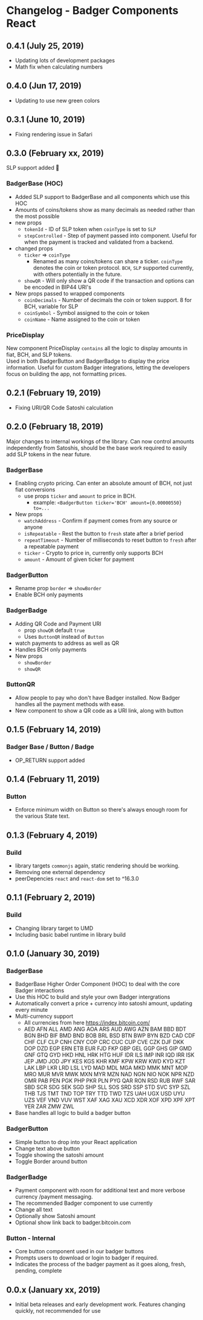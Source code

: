 # Changelog - Badger Components React

## 0.4.1 (July 25, 2019)

* Updating lots of development packages
* Math fix when calculating numbers
  
## 0.4.0 (Jun 17, 2019)

* Updating to use new green colors

## 0.3.1 (June 10, 2019)

* Fixing rendering issue in Safari

## 0.3.0 (February xx, 2019)

SLP support added  🎉

### BadgerBase (HOC)

* Added SLP support to BadgerBase and all components which use this HOC
* Amounts of coins/tokens show as many decimals as needed rather than the most possible
* new props
  * `tokenId` - ID of SLP token when `coinType` is set to `SLP`
  * `stepControlled` - Step of payment passed into component. Useful for when the payment is tracked and validated from a backend.
* changed props
  * `ticker` => `coinType`
    * Renamed as many coins/tokens can share a ticker.  `coinType` denotes the coin or token protocol.   `BCH`, `SLP` supported currently, with others potentially in the future.
  * `showQR` - Will only show a QR code if the transaction and options can be encoded in BIP44 URI's
* New props passed to wrapped components
  * `coinDecimals` - Number of decimals the coin or token support.  8 for BCH, variable for SLP
  * `coinSymbol` - Symbol assigned to the coin or token
  * `coinName` - Name assigned to the coin or token

### PriceDisplay

New component PriceDisplay `contains` all the logic to display amounts in fiat, BCH, and SLP tokens.  
Used in both BadgerButton and BadgerBadge to display the price information.  Useful for custom Badger integrations, letting the developers focus on building the app, not formatting prices.  

## 0.2.1 (February 19, 2019)

* Fixing URI/QR Code Satoshi calculation

## 0.2.0 (February 18, 2019)

Major changes to internal workings of the library.  Can now control amounts independently from Satoshis, should be the base work required to easily add SLP tokens in the near future.

### BadgerBase

* Enabling crypto pricing.  Can enter an absolute amount of BCH, not just fiat conversions
  * use props `ticker` and `amount` to price in BCH.
    * example: `<BadgerButton ticker='BCH' amount={0.00000550} to=...`
* New props
  * `watchAddress` - Confirm if payment comes from any source or anyone
  * `isRepeatable` - Rest the button to `fresh` state after a brief period
  * `repeatTimeout` - Number of milliseconds to reset button to `fresh` after a repeatable payment
  * `ticker` - Crypto to price in, currently only supports BCH
  * `amount` - Amount of given ticker for payment

### BadgerButton

* Rename prop `border` => `showBorder`
* Enable BCH only payments

### BadgerBadge

* Adding QR Code and Payment URI
  * prop `showQR` default `true`
  * Uses `ButtonQR` instead of `Button`
* watch payments to address as well as QR
* Handles BCH only payments
* New props
  * `showBorder`
  * `showQR`

### ButtonQR

* Allow people to pay who don't have Badger installed.  Now Badger handles  all the payment methods with ease.
* New component to show a QR code as a URI link, along with button

## 0.1.5 (February 14, 2019)

### Badger Base / Button / Badge

* OP_RETURN support added

## 0.1.4 (February 11, 2019)

### Button

* Enforce minimum width on Button so there's always enough room for the various State text.

## 0.1.3 (February 4, 2019)

### Build

* library targets `commonjs` again, static rendering should be working.
* Removing  one external dependency
* peerDepencies `react` and `react-dom` set to ^16.3.0

## 0.1.1 (February 2, 2019)

### Build

* Changing library target to UMD
* Including basic babel runtime in library build

## 0.1.0 (January 30, 2019)

### BadgerBase

* BadgerBase Higher Order Component (HOC) to deal with the core Badger interactions
* Use this HOC to build and style your own Badger intergrations
* Automatically convert a price + currency into satoshi amount, updating every minute
* Multi-currency support
  * All currencies from here https://index.bitcoin.com/
  * AED AFN ALL AMD ANG AOA ARS AUD AWG AZN BAM BBD BDT BGN BHD BIF BMD BND BOB BRL BSD BTN BWP BYN BZD CAD CDF CHF CLF CLP CNH CNY COP CRC CUC CUP CVE CZK DJF DKK DOP DZD EGP ERN ETB EUR FJD FKP GBP GEL GGP GHS GIP GMD GNF GTQ GYD HKD HNL HRK HTG HUF IDR ILS IMP INR IQD IRR ISK JEP JMD JOD JPY KES KGS KHR KMF KPW KRW KWD KYD KZT LAK LBP LKR LRD LSL LYD MAD MDL MGA MKD MMK MNT MOP MRO MUR MVR MWK MXN MYR MZN NAD NGN NIO NOK NPR NZD OMR PAB PEN PGK PHP PKR PLN PYG QAR RON RSD RUB RWF SAR SBD SCR SDG SEK SGD SHP SLL SOS SRD SSP STD SVC SYP SZL THB TJS TMT TND TOP TRY TTD TWD TZS UAH UGX USD UYU UZS VEF VND VUV WST XAF XAG XAU XCD XDR XOF XPD XPF XPT YER ZAR ZMW ZWL 
* Base handles all logic to build a badger button
  
### BadgerButton

* Simple button to drop into your React application
* Change text above button
* Toggle showing the satoshi amount
* Toggle Border around button
  
### BadgerBadge

* Payment component with room for additional text and more verbose currency /payment messaging.
* The recommended Badger component to use currently
* Change all text
* Optionally show Satoshi amount
* Optional show link back to badger.bitcoin.com

### Button - Internal

* Core button component used in our badger buttons
* Prompts users to download or login to badger if required.
* Indicates the process of the badger payment as it goes along, fresh, pending, complete

## 0.0.x (January xx, 2019)

* Initial beta releases and early development work.  Features changing quickly, not recommended for use